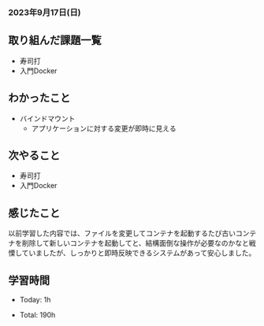 ### 2023年9月17日(日)

## 取り組んだ課題一覧

- 寿司打
- 入門Docker

## わかったこと

- バインドマウント
  - アプリケーションに対する変更が即時に見える

## 次やること

- 寿司打
- 入門Docker

## 感じたこと

以前学習した内容では、ファイルを変更してコンテナを起動するたび古いコンテナを削除して新しいコンテナを起動してと、結構面倒な操作が必要なのかなと戦慄していましたが、しっかりと即時反映できるシステムがあって安心しました。

## 学習時間

- Today: 1h

- Total: 190h

